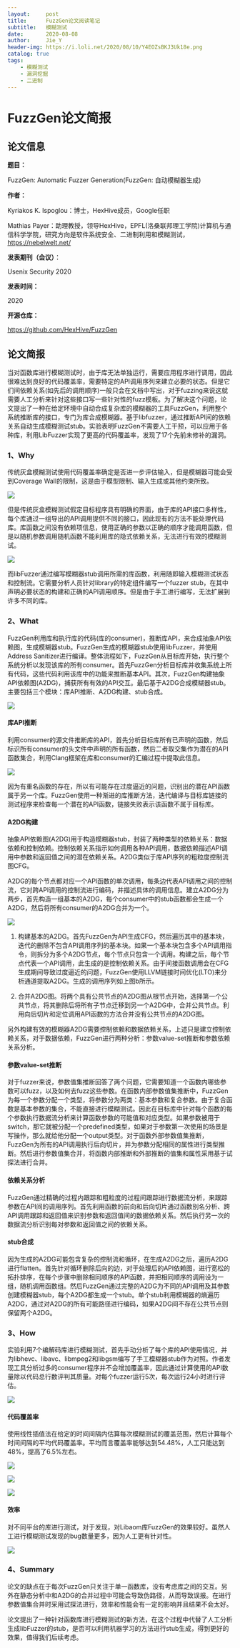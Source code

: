 ```yaml
---
layout:     post
title:      FuzzGen论文阅读笔记
subtitle:   模糊测试
date:       2020-08-08
author:     Jie_Y
header-img: https://i.loli.net/2020/08/10/Y4EOZsBKJ3Uk18e.png
catalog: true
tags:
    - 模糊测试
    - 漏洞挖掘
    - 二进制
---
```


# FuzzGen论文简报

## 论文信息

**题目：**

FuzzGen: Automatic Fuzzer Generation(FuzzGen: 自动模糊器生成)

**作者：**

Kyriakos K. Ispoglou：博士，HexHive成员，Google任职

Mathias
Payer：助理教授，领导HexHive，EPFL(洛桑联邦理工学院)计算机与通信科学学院，研究方向是软件系统安全、二进制利用和模糊测试，<https://nebelwelt.net/>

**发表期刊（会议）**：

Usenix Security 2020

**发表时间：**

2020

**开源仓库：**

<https://github.com/HexHive/FuzzGen>

## 论文简报

当对函数库进行模糊测试时，由于库无法单独运行，需要应用程序进行调用，因此很难达到良好的代码覆盖率，需要特定的API调用序列来建立必要的状态。但是它们间依赖关系(如先后的调用顺序)一般只会在文档中写出，对于fuzzing来说这就需要人工分析来针对这些接口写一些针对性的fuzz模板。为了解决这个问题，论文提出了一种在给定环境中自动合成复杂库的模糊器的工具FuzzGen，利用整个系统推断库的接口，专门为库合成模糊器。基于libfuzzer，通过推断API间的依赖关系自动生成模糊测试stub。实验表明FuzzGen不需要人工干预，可以应用于各种库，利用LibFuzzer实现了更高的代码覆盖率，发现了17个先前未修补的漏洞。

### 1、Why

传统灰盒模糊测试使用代码覆盖率确定是否进一步评估输入，但是模糊器可能会受到Coverage
Wall的限制，这是由于模型限制、输入生成或其他约束所致。

![](https://i.loli.net/2020/08/10/2tmyzJYFCi3GWpq.png)

但是传统灰盒模糊测试假定目标程序具有明确的界面，由于库的API接口多样性，每个库通过一组导出的API调用提供不同的接口，因此现有的方法不能处理代码库。库函数之间没有依赖项信息，使用正确的参数以正确的顺序才能调用函数，但是以随机参数调用随机函数不能利用库的隐式依赖关系，无法进行有效的模糊测试。

![](https://i.loli.net/2020/08/10/5G2RBbXrxOsq6Ai.png)

而libFuzzer通过编写模糊器stub调用所需的库函数，利用随即输入模糊测试状态和控制流。它需要分析人员针对library的特定组件编写一个fuzzer
stub，在其中声明必要状态的构建和正确的API调用顺序。但是由于手工进行编写，无法扩展到许多不同的库。

### 2、What

FuzzGen利用库和执行库的代码(库的consumer)，推断库API，来合成抽象API依赖图，生成模糊器stub。FuzzGen生成的模糊器stub使用libFuzzer，并使用Address
Sanitizer进行编译。整体流程如下，FuzzGen从目标库开始，执行整个系统分析以发现该库的所有consumer。首先FuzzGen分析目标库并收集系统上所有代码，这些代码利用该库中的功能来推断基本API。其次，FuzzGen构建抽象API依赖图(A2DG)，捕获所有有效的API交互。最后基于A2DG合成模糊器stub。主要包括三个模块：库API推断、A2DG构建、stub合成。

![](https://i.loli.net/2020/08/10/TOCUISAhNlWKyi6.png)

#### 库API推断

利用consumer的源文件推断库的API，首先分析目标库所有已声明的函数，然后标识所有consumer的头文件中声明的所有函数，然后二者取交集作为潜在的API函数集合，利用Clang框架在库和consumer的汇编过程中提取此信息。

![](https://i.loli.net/2020/08/10/MvLO5PaYtky2jiZ.png)

因为有重名函数的存在，所以有可能存在过度逼近的问题，识别出的潜在API函数属于另一个库。FuzzGen使用一种渐进的库推断方法，迭代编译与目标库链接的测试程序来检查每一个潜在的API函数，链接失败表示该函数不属于目标库。

#### A2DG构建

抽象API依赖图(A2DG)用于构造模糊器stub，封装了两种类型的依赖关系：数据依赖和控制依赖。控制依赖关系指示如何调用各种API调用，数据依赖描述API调用中参数和返回值之间的潜在依赖关系。A2DG类似于库API序列的粗粒度控制流图CFG。

A2DG的每个节点都对应一个API函数的单次调用，每条边代表API调用之间的控制流，它对跨API调用的控制流进行编码，并描述具体的调用信息。建立A2DG分为两步，首先构造一组基本的A2DG，每个consumer中的stub函数都会生成一个A2DG，然后将所有consumer的A2DG合并为一个。

![](https://i.loli.net/2020/08/10/xsZmoeHXuTiKJSn.png)

1.  构建基本的A2DG。首先FuzzGen为API生成CFG，然后遍历其中的基本块，迭代的删除不包含API调用序列的基本块。如果一个基本块包含多个API调用指令，则拆分为多个A2DG节点，每个节点只包含一个调用。构建之后，每个节点代表一个API调用，此生成的是控制依赖关系。由于间接函数调用会在CFG生成期间导致过度逼近的问题，FuzzGen使用LLVM链接时间优化(LTO)来分析通道提取A2DG。生成的调用序列如上图b所示。

2.  合并A2DG图。将两个具有公共节点的A2DG图从根节点开始，选择第一个公共节点，将其删除后将所有子节点迁移到另一个A2DG中，合并公共节点。利用向后切片和定位调用API函数的方法合并没有公共节点的A2DG图。

另外构建有效的模糊器A2DG需要控制依赖和数据依赖关系，上述只是建立控制依赖关系，对于数据依赖，FuzzGen进行两种分析：参数value-set推断和参数依赖关系分析。

#### **参数value-set推断**

对于fuzzer来说，参数值集推断回答了两个问题，它需要知道一个函数内哪些参数可以fuzz，以及如何去fuzz这些参数。在函数内部参数值集推断中，FuzzGen为每一个参数分配一个类型，将参数分为两类：基本参数和复合参数。由于复合函数是基本参数的集合，不能直接进行模糊测试。因此在目标库中针对每个函数的每个参数执行数据流分析来计算函数参数的可能值和对应类型。如果参数被用于switch，那它就被分配一个predefined类型，如果对于参数第一次使用的场景是写操作，那么就给他分配一个output类型。对于函数外部参数值集推断，FuzzGen为所有的API调用执行后向切片，并为参数分配相同的属性进行类型推断。然后进行参数值集合并，将函数内部推断和外部推断的值集和属性采用基于试探法进行合并。

#### **依赖关系分析**

FuzzGen通过精确的过程内跟踪和粗粒度的过程间跟踪进行数据流分析，来跟踪参数在API间的调用序列。首先利用函数的前向和后向切片通过函数别名分析、跨API调用跟踪和返回值来识别参数和返回值间的数据依赖关系。然后执行另一次的数据流分析识别每对参数和返回值之间的依赖关系。

#### stub合成

因为生成的A2DG可能包含复杂的控制流和循环，在生成A2DG之后，遍历A2DG进行flatten。首先针对循环删除后向的边，对于处理后的API依赖图，进行宽松的拓扑排序，在每个步骤中删除相同顺序的API函数，并把相同顺序的调用设为一组，随机调用函数组。然后FuzzGen通过完整的A2DG为不同的API调用及其参数创建模糊器stub，每个A2DG都生成一个stub。单个stub利用模糊器的熵遍历A2DG，通过对A2DG的所有可能路径进行编码，如果A2DG间不存在公共节点则保留两个A2DG。

### 3、How

实验利用7个编解码库进行模糊测试，首先手动分析了每个库的API使用情况，并为libhevc、libavc、libmpeg2和libgsm编写了手工模糊器stub作为对照。作者发现工具分析过多的consumer程序并不会增加覆盖率，因此通过计算使用的API数量除以代码总行数评判其质量。对每个fuzzer运行5次，每次运行24小时进行评估。

![](https://i.loli.net/2020/08/10/fda4qXTrxBlGtAm.png)

#### 代码覆盖率

使用线性插值法在给定的时间间隔内估算每次模糊测试的覆盖范围，然后计算每个时间间隔的平均代码覆盖率。平均而言覆盖率能够达到54.48%，人工只能达到48%，提高了6.5%左右。

![](https://i.loli.net/2020/08/10/ME6URyX4vFgiPxY.png)

![](https://i.loli.net/2020/08/10/875Jb1PmgvFYze6.png)

![](https://i.loli.net/2020/08/10/u2FJYc5sgkh6beG.png)

#### 效率

对不同平台的库进行测试，对于发现，对Libaom库FuzzGen的效果较好。虽然人工进行模糊测试发现的bug数量更多，因为人工更有针对性。

![](https://i.loli.net/2020/08/10/uDs68N13JyAwCLo.png)

### 4、Summary

论文的缺点在于每次FuzzGen只关注于单一函数库，没有考虑库之间的交互。另外在静态分析中和A2DG的合并过程中可能会导致伪路径，从而导致误报。在进行参数值集合并时采用试探法进行，效率和性能会有一定的影响并且结果不会太好。

论文提出了一种针对函数库进行模糊测试的新方法，在这个过程中代替了人工分析生成libFuzzer的stub，是否可以利用机器学习的方法进行stub生成，得到更好的效果，值得我们后续考虑。

